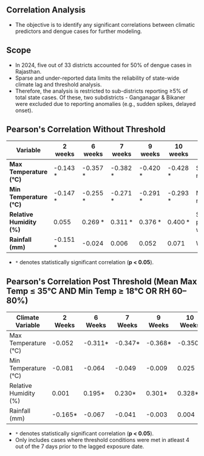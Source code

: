 ## Correlation Analysis
 
- The objective is to identify any significant correlations between climatic predictors and dengue cases for further modeling.

## Scope
* In 2024, five out of 33 districts accounted for 50% of dengue cases in Rajasthan.
* Sparse and under-reported data limits the reliability of state-wide climate lag and threshold analysis.
* Therefore, the analysis is restricted to sub-districts reporting ≥5% of total state cases. Of these,  two subdistricts - Ganganagar & Bikaner were excluded due to reporting anomalies (e.g., sudden spikes, delayed onset).
  
## Pearson's Correlation Without Threshold 
   
| **Variable**              | 2 weeks | 6 weeks | 7 weeks | 9 weeks | **10 weeks** | Association|
|---------------------------|-------------|-------------|-------------|-------------|--------------|-----------------------------|
| **Max Temperature (°C)**  | -0.143 *     | -0.357 *     | -0.382 *     | -0.420 *     | -0.428 *      | Strong negative             |
| **Min Temperature (°C)**  | -0.147 *     | -0.255 *     | -0.271 *     | -0.291 *     | -0.293 *      | Moderate negative           |
| **Relative Humidity (%)** | 0.055        | 0.269 *      | 0.311 *      | 0.376 *      | 0.400 *       | Strong positive (≥6 weeks)  |
| **Rainfall (mm)**         | -0.151 *     | -0.024       | 0.006        | 0.052        | 0.071         | Weak/unclear                |
* `*` denotes statistically significant correlation (**p < 0.05**).

## Pearson's Correlation Post Threshold (Mean Max Temp ≤ 35°C AND Min Temp ≥ 18°C OR RH 60–80%)

| Climate Variable        | 2 Weeks   | 6 Weeks   | 7 Weeks   | 9 Weeks   | 10 Weeks  | Association |
|-------------------------|-------------|-----------|-----------|-----------|-----------|-----------|
| Max Temperature (°C)    | -0.052    | -0.311*   | -0.347*   | -0.368*   | -0.350*   | Moderate negative    |
| Min Temperature (°C)    |  -0.081    | -0.064    | -0.049    | -0.009    | 0.025     |Weak/unclear    |
| Relative Humidity (%)   |  0.001     | 0.195*    | 0.230*    | 0.301*    | 0.328*    |Moderate positive    |
| Rainfall (mm)           |  -0.165*   | -0.067    | -0.041    | -0.003    | 0.004     |Weak/unclear       |

* `*` denotes statistically significant correlation (**p < 0.05**).
* Only includes cases where threshold conditions were met in atleast 4 out of the 7 days prior to the lagged exposure date.
